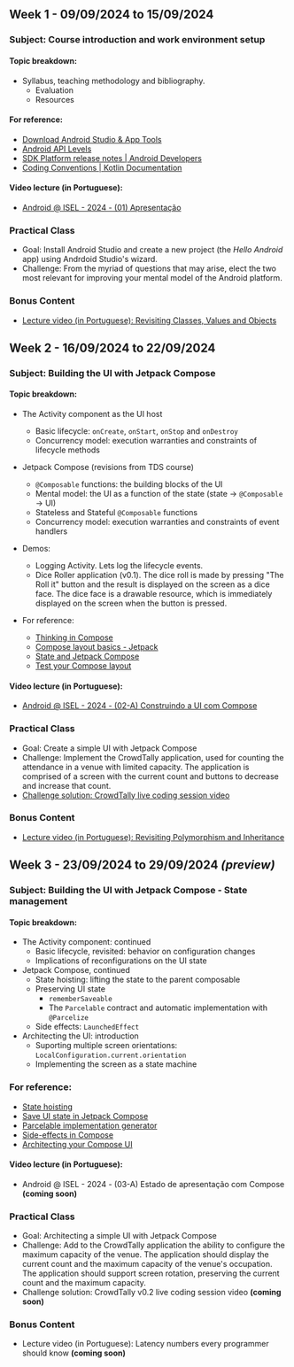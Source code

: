 
## Week 1 - 09/09/2024 to 15/09/2024
### Subject: Course introduction and work environment setup

#### Topic breakdown:
* Syllabus, teaching methodology and bibliography.
  * Evaluation
  * Resources

#### For reference:
* [Download Android Studio & App Tools](https://developer.android.com/studio)
* [Android API Levels](https://apilevels.com/)
* [SDK Platform release notes | Android Developers](https://developer.android.com/studio/releases/platforms)
* [Coding Conventions | Kotlin Documentation](https://kotlinlang.org/docs/coding-conventions.html)

#### Video lecture (in Portuguese): 
* [Android @ ISEL - 2024 - (01) Apresentação](https://www.youtube.com/live/vA3tJif2mvE?si=LbBhVcN_8Em17DrA)

### Practical Class
* Goal: Install Android Studio and create a new project (the *Hello Android* app) using Andrdoid Studio's wizard.
* Challenge: From the myriad of questions that may arise, elect the two most relevant  for improving your mental model of the Android platform.

### Bonus Content
* [Lecture video (in Portuguese): Revisiting Classes, Values and Objects](https://www.youtube.com/live/tiDL_uQmkdI?si=7__MpJ_GPCyVttIK)

## Week 2 - 16/09/2024 to 22/09/2024
### Subject: Building the UI with Jetpack Compose

#### Topic breakdown:
* The Activity component as the UI host
  * Basic lifecycle: `onCreate`, `onStart`, `onStop` and `onDestroy`
  * Concurrency model: execution warranties and constraints of lifecycle methods
* Jetpack Compose (revisions from TDS course)
  * `@Composable` functions: the building blocks of the UI
  * Mental model: the UI as a function of the state (state -> `@Composable` -> UI)
  * Stateless and Stateful `@Composable` functions
  * Concurrency model: execution warranties and constraints of event handlers

* Demos:
  * Logging Activity. Lets log the lifecycle events. 
  * Dice Roller application (v0.1). The dice roll is made by pressing "The Roll it" button and the result is displayed on the screen as a dice face. The dice face is a drawable resource, 
 which is immediately displayed on the screen when the button is pressed.
  
* For reference:
  * [Thinking in Compose](https://developer.android.com/develop/ui/compose/mental-model)
  * [Compose layout basics - Jetpack](https://developer.android.com/jetpack/compose/layouts/basics)
  * [State and Jetpack Compose](https://developer.android.com/jetpack/compose/state)
  * [Test your Compose layout](https://developer.android.com/develop/ui/compose/testing)

#### Video lecture (in Portuguese):
* [Android @ ISEL - 2024 - (02-A) Construindo a UI com Compose](https://youtu.be/c58d1Tb0jzU?si=14L1inlQw2e86OGU)

### Practical Class
* Goal: Create a simple UI with Jetpack Compose
* Challenge: Implement the CrowdTally application, used for counting the attendance in a venue with limited capacity. The application is comprised of a screen with the current count and 
buttons to decrease and increase that count.
* [Challenge solution: CrowdTally live coding session video](https://youtu.be/Qw7E5oX5vTI?si=XbZ_qjhnQWHBKEfO)

### Bonus Content
* [Lecture video (in Portuguese): Revisiting Polymorphism and Inheritance](https://youtu.be/m3b6mTpMecc?si=o-If3d2CTfxbXOqb)

## Week 3 - 23/09/2024 to 29/09/2024 _(preview)_
### Subject: Building the UI with Jetpack Compose - State management
#### Topic breakdown:
* The Activity component: continued
  * Basic lifecycle, revisited: behavior on configuration changes
  * Implications of reconfigurations on the UI state
* Jetpack Compose, continued
  * State hoisting: lifting the state to the parent composable
  * Preserving UI state
    * `rememberSaveable`
    * The `Parcelable` contract and automatic implementation with `@Parcelize`
  * Side effects: `LaunchedEffect`
* Architecting the UI: introduction
  * Suporting multiple screen orientations: `LocalConfiguration.current.orientation` 
  * Implementing the screen as a state machine

### For reference:
* [State hoisting](https://developer.android.com/jetpack/compose/state#state-hoisting)
* [Save UI state in Jetpack Compose](https://developer.android.com/develop/ui/compose/state-saving)
* [Parcelable implementation generator](https://developer.android.com/kotlin/parcelize)
* [Side-effects in Compose](https://developer.android.com/develop/ui/compose/side-effects)
* [Architecting your Compose UI](https://developer.android.com/jetpack/compose/architecture)

#### Video lecture (in Portuguese):
* Android @ ISEL - 2024 - (03-A) Estado de apresentação com Compose __(coming soon)__

### Practical Class
* Goal: Architecting a simple UI with Jetpack Compose
* Challenge: Add to the CrowdTally application the ability to configure the maximum capacity of the venue. The application should display the current count and the maximum capacity of the 
venue's occupation. The application should support screen rotation, preserving the current count and the maximum capacity.
* Challenge solution: CrowdTally v0.2 live coding session video __(coming soon)__

### Bonus Content
* Lecture video (in Portuguese): Latency numbers every programmer should know __(coming soon)__